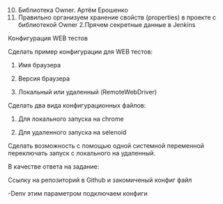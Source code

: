 10. Библиотека Owner. Артём Ерошенко
1. Правильно организуем хранение свойств (properties) в проекте с библиотекой Owner
2.Прячем секретные данные в Jenkins







Конфигурация WEB тестов

Сделать пример конфигурации для WEB тестов:

1. Имя браузера

2. Версия браузера

3. Локальный или удаленный (RemoteWebDriver)

Сделать два вида конфигурационных файлов:

1. Для локального запуска на chrome

2. Для удаленного запуска на selenoid

Сделать возможность с помощью одной системной переменной переключать запуск с локального на удаленный.

В качестве ответа на задание:

Ссылку на репозиторий в Github и закомиченый конфиг файл

-Denv этим параметром подключаем конфиги